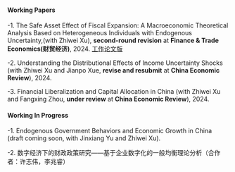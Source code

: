 #### Working Papers

-1. The Safe Asset Effect of Fiscal Expansion: A Macroeconomic Theoretical Analysis Based on Heterogeneous Individuals with Endogenous Uncertainty,(with Zhiwei Xu), <strong>second-round revision</strong> at <strong>Finance & Trade Economics(财贸经济)</strong>, 2024. [工作论文版](https://view.officeapps.live.com/op/view.aspx?src=https%3A%2F%2Fraw.githubusercontent.com%2Fzheweizhang11%2Fzheweizhang11.github.io%2Frefs%2Fheads%2Fmain%2F%25E3%2580%258A%25E8%25B4%25A2%25E6%2594%25BF%25E6%2589%25A9%25E5%25BC%25A0%25E7%259A%2584%25E5%25AE%2589%25E5%2585%25A8%25E8%25B5%2584%25E4%25BA%25A7%25E6%2595%2588%25E5%25BA%2594--%25E5%259F%25BA%25E4%25BA%258E%25E5%2586%2585%25E7%2594%259F%25E4%25B8%258D%25E7%25A1%25AE%25E5%25AE%259A%25E6%2580%25A7%25E7%259A%2584%25E5%25BC%2582%25E8%25B4%25A8%25E6%2580%25A7%25E4%25B8%25AA%25E4%25BD%2593%25E5%25AE%258F%25E8%25A7%2582%25E7%2590%2586%25E8%25AE%25BA%25E5%2588%2586%25E6%259E%2590%25E3%2580%258B_%25E5%25B7%25A5%25E4%25BD%259C%25E8%25AE%25BA%25E6%2596%2587%25E7%2589%2588.docx&wdOrigin=BROWSELINK)

-2. Understanding the Distributional Effects of Income Uncertainty Shocks (with Zhiwei Xu and Jianpo Xue, <strong>revise and resubmit</strong> at <strong>China Economic Review</strong>), 2024.

-3. Financial Liberalization and Capital Allocation in China (with Zhiwei Xu and Fangxing Zhou, <strong>under review</strong> at <strong>China Economic Review</strong>), 2024.

#### Working In Progress

-1. Endogenous Government Behaviors and Economic Growth in China (draft coming soon, with Jinxiang Yu and Zhiwei Xu).

-2. 数字经济下的财政政策研究——基于企业数字化的一般均衡理论分析（合作者：许志伟，李兆睿）

